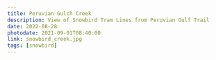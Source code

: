 ```yaml
---
title: Peruvian Gulch Creek
description: View of Snowbird Tram Lines from Peruvian Gulf Trail
date: 2022-08-28
photodate: 2021-09-01T08:40:00
link: snowbird_creek.jpg
tags: [snowbird]
---
```

